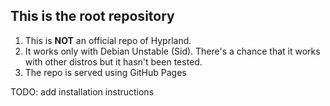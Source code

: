 ## This is the root repository

1. This is **NOT** an official repo of Hyprland.
2. It works only with Debian Unstable (Sid). There's a chance that it works with other distros but it hasn't been tested.
3. The repo is served using GitHub Pages

TODO: add installation instructions
